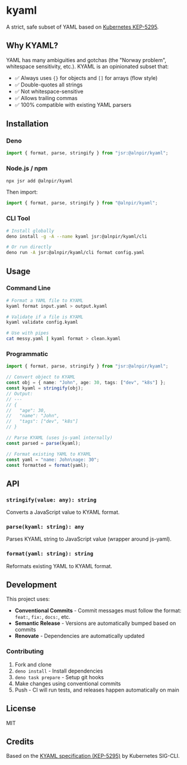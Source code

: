 # kyaml

A strict, safe subset of YAML based on
[Kubernetes KEP-5295](https://github.com/kubernetes/enhancements/blob/master/keps/sig-cli/5295-kyaml/README.md).

## Why KYAML?

YAML has many ambiguities and gotchas (the "Norway problem", whitespace
sensitivity, etc.). KYAML is an opinionated subset that:

- ✅ Always uses `{}` for objects and `[]` for arrays (flow style)
- ✅ Double-quotes all strings
- ✅ Not whitespace-sensitive
- ✅ Allows trailing commas
- ✅ 100% compatible with existing YAML parsers

## Installation

### Deno

```typescript
import { format, parse, stringify } from "jsr:@alnpir/kyaml";
```

### Node.js / npm

```bash
npx jsr add @alnpir/kyaml
```

Then import:

```typescript
import { format, parse, stringify } from "@alnpir/kyaml";
```

### CLI Tool

```bash
# Install globally
deno install -g -A --name kyaml jsr:@alnpir/kyaml/cli

# Or run directly
deno run -A jsr:@alnpir/kyaml/cli format config.yaml
```

## Usage

### Command Line

```bash
# Format a YAML file to KYAML
kyaml format input.yaml > output.kyaml

# Validate if a file is KYAML
kyaml validate config.kyaml

# Use with pipes
cat messy.yaml | kyaml format > clean.kyaml
```

### Programmatic

```typescript
import { format, parse, stringify } from "jsr:@alnpir/kyaml";

// Convert object to KYAML
const obj = { name: "John", age: 30, tags: ["dev", "k8s"] };
const kyaml = stringify(obj);
// Output:
// ---
// {
//   "age": 30,
//   "name": "John",
//   "tags": ["dev", "k8s"]
// }

// Parse KYAML (uses js-yaml internally)
const parsed = parse(kyaml);

// Format existing YAML to KYAML
const yaml = "name: John\nage: 30";
const formatted = format(yaml);
```

## API

### `stringify(value: any): string`

Converts a JavaScript value to KYAML format.

### `parse(kyaml: string): any`

Parses KYAML string to JavaScript value (wrapper around js-yaml).

### `format(yaml: string): string`

Reformats existing YAML to KYAML format.

## Development

This project uses:

- **Conventional Commits** - Commit messages must follow the format: `feat:`, `fix:`, `docs:`, etc.
- **Semantic Release** - Versions are automatically bumped based on commits
- **Renovate** - Dependencies are automatically updated

### Contributing

1. Fork and clone
2. `deno install` - Install dependencies
3. `deno task prepare` - Setup git hooks
4. Make changes using conventional commits
5. Push - CI will run tests, and releases happen automatically on main

## License

MIT

## Credits

Based on the
[KYAML specification (KEP-5295)](https://github.com/kubernetes/enhancements/blob/master/keps/sig-cli/5295-kyaml/README.md)
by Kubernetes SIG-CLI.
